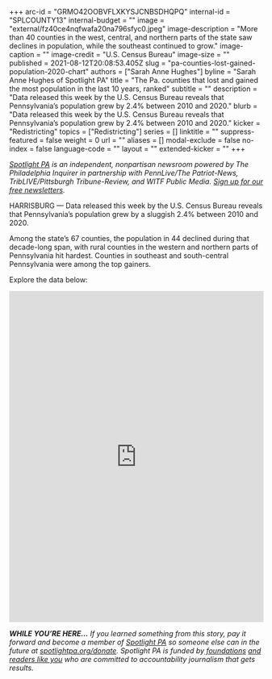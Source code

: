 +++
arc-id = "GRMO42OOBVFLXKYSJCNBSDHQPQ"
internal-id = "SPLCOUNTY13"
internal-budget = ""
image = "external/fz40ce4nqfwafa20na796sfyc0.jpeg"
image-description = "More than 40 counties in the west, central, and northern parts of the state saw declines in population, while the southeast continued to grow."
image-caption = ""
image-credit = "U.S. Census Bureau"
image-size = ""
published = 2021-08-12T20:08:53.405Z
slug = "pa-counties-lost-gained-population-2020-chart"
authors = ["Sarah Anne Hughes"]
byline = "Sarah Anne Hughes of Spotlight PA"
title = "The Pa. counties that lost and gained the most population in the last 10 years, ranked"
subtitle = ""
description = "Data released this week by the U.S. Census Bureau reveals that Pennsylvania’s population grew by 2.4% between 2010 and 2020."
blurb = "Data released this week by the U.S. Census Bureau reveals that Pennsylvania’s population grew by 2.4% between 2010 and 2020."
kicker = "Redistricting"
topics = ["Redistricting"]
series = []
linktitle = ""
suppress-featured = false
weight = 0
url = ""
aliases = []
modal-exclude = false
no-index = false
language-code = ""
layout = ""
extended-kicker = ""
+++

<a href="https://www.spotlightpa.org/"><i>Spotlight PA</i></a><i> is an independent, nonpartisan newsroom powered by The Philadelphia Inquirer in partnership with PennLive/The Patriot-News, TribLIVE/Pittsburgh Tribune-Review, and WITF Public Media. </i><a href="https://www.spotlightpa.org/newsletters"><i>Sign up for our free newsletters</i></a><i>.</i>

HARRISBURG — Data released this week by the U.S. Census Bureau reveals that Pennsylvania’s population grew by a sluggish 2.4% between 2010 and 2020.

Among the state’s 67 counties, the population in 44 declined during that decade-long span, with rural counties in the western and northern parts of Pennsylvania hit hardest. Counties in southeast and south-central Pennsylvania were among the top gainers.

Explore the data below:

<iframe title="Pa's population winners and losers" aria-label="table" id="datawrapper-chart-vFqU5" src="https://datawrapper.dwcdn.net/vFqU5/2/" scrolling="no" frameborder="0" style="width: 0; min-width: 100% !important; border: none;" height="657"></iframe><script type="text/javascript">!function(){"use strict";window.addEventListener("message",(function(e){if(void 0!==e.data["datawrapper-height"]){var t=document.querySelectorAll("iframe");for(var a in e.data["datawrapper-height"])for(var r=0;r<t.length;r++){if(t[r].contentWindow===e.source)t[r].style.height=e.data["datawrapper-height"][a]+"px"}}}))}();
</script>

<i><b>WHILE YOU’RE HERE...</b></i><i> If you learned something from this story, pay it forward and become a member of </i><a href="https://www.spotlightpa.org/"><i>Spotlight PA</i></a><i> so someone else can in the future at </i><a href="http://spotlightpa.org/donate"><i>spotlightpa.org/donate</i></a><i>. Spotlight PA is funded by</i><a href="https://www.spotlightpa.org/support"><i> foundations</i></a><i> </i><a href="https://www.spotlightpa.org/support"><i>and readers like you</i></a><i> who are committed to accountability journalism that gets results.</i>
